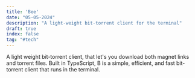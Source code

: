 ```yaml
---
title: 'Bee'
date: "05-05-2024"
description: "A light-weight bit-torrent client for the terminal"
draft: true
index: false
tag: "#tech"
---
```


A light weight bit-torrent client, that let's you download both magnet links and torrent files. Built in TypeScript, B is a simple, efficient, and fast bit-torrent client that runs in the terminal.
